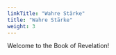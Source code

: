 ```yaml
---
linkTitle: "Wahre Stärke"
title: "Wahre Stärke"
weight: 3
---
```


Welcome to the Book of Revelation!

<!--more-->
